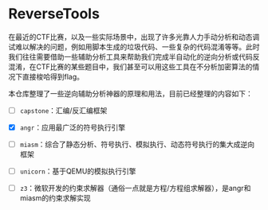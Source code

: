 # ReverseTools

在最近的CTF比赛，以及一些实际场景中，出现了许多光靠人力手动分析和动态调试难以解决的问题，例如用脚本生成的垃圾代码、一些复杂的代码混淆等等。此时我们往往需要借助一些辅助分析工具来帮助我们完成半自动化的逆向分析或代码反混淆，在CTF比赛的某些题目中，我们甚至可以用这些工具在不分析加密算法的情况下直接梭哈得到flag。

本仓库整理了一些逆向辅助分析神器的原理和用法，目前已经整理的内容如下：

- [ ] `capstone`：汇编/反汇编框架

- [x] `angr`：应用最广泛的符号执行引擎

- [ ] `miasm`：综合了静态分析、符号执行、模拟执行、动态符号执行的集大成逆向框架

- [ ] `unicorn`：基于QEMU的模拟执行引擎

- [ ] `z3`：微软开发的约束求解器（通俗一点就是方程/方程组求解器），是angr和miasm的约束求解实现

